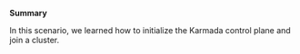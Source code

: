 **Summary**

In this scenario, we learned how to initialize the Karmada control plane and join a cluster.
